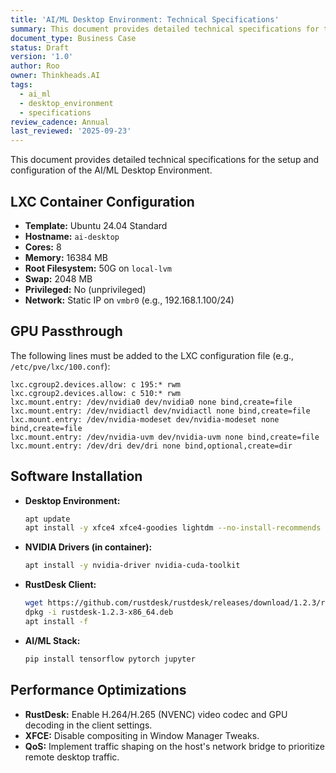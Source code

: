 ```yaml
---
title: 'AI/ML Desktop Environment: Technical Specifications'
summary: This document provides detailed technical specifications for the setup and configuration of the AI/ML Desktop Environment.
document_type: Business Case
status: Draft
version: '1.0'
author: Roo
owner: Thinkheads.AI
tags:
  - ai_ml
  - desktop_environment
  - specifications
review_cadence: Annual
last_reviewed: '2025-09-23'
---
```

This document provides detailed technical specifications for the setup and configuration of the AI/ML Desktop Environment.

## LXC Container Configuration
- **Template:** Ubuntu 24.04 Standard
- **Hostname:** `ai-desktop`
- **Cores:** 8
- **Memory:** 16384 MB
- **Root Filesystem:** 50G on `local-lvm`
- **Swap:** 2048 MB
- **Privileged:** No (unprivileged)
- **Network:** Static IP on `vmbr0` (e.g., 192.168.1.100/24)

## GPU Passthrough
The following lines must be added to the LXC configuration file (e.g., `/etc/pve/lxc/100.conf`):
```
lxc.cgroup2.devices.allow: c 195:* rwm
lxc.cgroup2.devices.allow: c 510:* rwm
lxc.mount.entry: /dev/nvidia0 dev/nvidia0 none bind,create=file
lxc.mount.entry: /dev/nvidiactl dev/nvidiactl none bind,create=file
lxc.mount.entry: /dev/nvidia-modeset dev/nvidia-modeset none bind,create=file
lxc.mount.entry: /dev/nvidia-uvm dev/nvidia-uvm none bind,create=file
lxc.mount.entry: /dev/dri dev/dri none bind,optional,create=dir
```

## Software Installation
- **Desktop Environment:**
  ```bash
  apt update
  apt install -y xfce4 xfce4-goodies lightdm --no-install-recommends
  ```
- **NVIDIA Drivers (in container):**
  ```bash
  apt install -y nvidia-driver nvidia-cuda-toolkit
  ```
- **RustDesk Client:**
  ```bash
  wget https://github.com/rustdesk/rustdesk/releases/download/1.2.3/rustdesk-1.2.3-x86_64.deb
  dpkg -i rustdesk-1.2.3-x86_64.deb
  apt install -f
  ```
- **AI/ML Stack:**
  ```bash
  pip install tensorflow pytorch jupyter
  ```

## Performance Optimizations
- **RustDesk:** Enable H.264/H.265 (NVENC) video codec and GPU decoding in the client settings.
- **XFCE:** Disable compositing in Window Manager Tweaks.
- **QoS:** Implement traffic shaping on the host's network bridge to prioritize remote desktop traffic.
